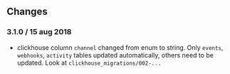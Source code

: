## Changes

### 3.1.0 / 15 aug 2018

- clickhouse column `channel` changed from enum to string. Only `events`, `webhooks`, `activity` tables updated automatically, others need to be updated. Look at `clickhouse_migrations/002-...`

